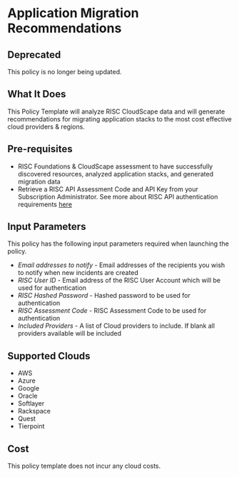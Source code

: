 # Application Migration Recommendations

## Deprecated

This policy is no longer being updated.

## What It Does

This Policy Template will analyze RISC CloudScape data and will generate recommendations for migrating application stacks to the most cost effective cloud providers & regions.

## Pre-requisites

- RISC Foundations & CloudScape assessment to have successfully discovered resources, analyzed application stacks, and generated migration data
- Retrieve a RISC API Assessment Code and API Key from your Subscription Administrator.  See more about RISC API authentication requirements [here](https://portal.riscnetworks.com/app/documentation/?path=/using-the-platform/restful-api-access/)

## Input Parameters

This policy has the following input parameters required when launching the policy.

- *Email addresses to notify* - Email addresses of the recipients you wish to notify when new incidents are created
- *RISC User ID* - Email address of the RISC User Account which will be used for authentication
- *RISC Hashed Password* - Hashed password to be used for authentication
- *RISC Assessment Code* - RISC Assessment Code to be used for authentication
- *Included Providers* - A list of Cloud providers to include. If blank all providers available will be included

## Supported Clouds

- AWS
- Azure
- Google
- Oracle
- Softlayer
- Rackspace
- Quest
- Tierpoint

## Cost

This policy template does not incur any cloud costs.
